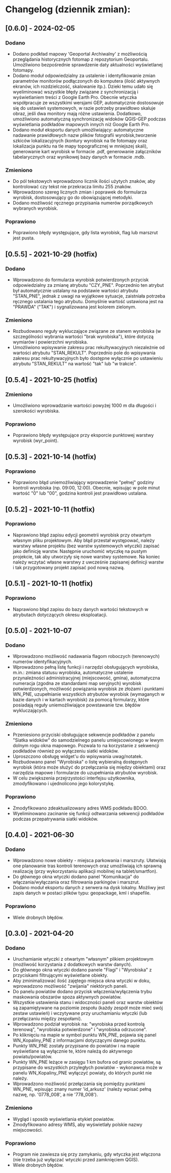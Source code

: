 # Changelog (dziennik zmian):

## [0.6.0] - 2024-02-05
### Dodano
- Dodano podkład mapowy 'Geoportal Archiwalny' z możliwością przeglądania historycznych fotomap z repozytorium Geoportalu. Umożliwiono bezpośrednie sprawdzenie daty aktualności wyświetlanej fotomapy.
- Dodano moduł odpowiedzialny za ustalenie i identyfikowanie zmian parametrów monitorów podłączonych do komputera (ilość aktywnych ekranów, ich rozdzielczość, skalowanie itp.). Dzieki temu udało się wyeliminować wszystkie błędy związane z synchronizacją i wyświetlaniem treści z Google Earth Pro. Obecnie wtyczka współpracuje ze wszystkimi wersjami GEP, automatycznie dostosowuje się do ustawień systemowych, w razie potrzeby prawidłowo skaluje obraz, jeśli dwa monitory mają różne ustawienia. Dodatkowo, umożliwiono automatyczną synchronizację widoków QGIS-GEP podczas wyświetlania podkładów mapowych innych niż Google Earth Pro.
- Dodano moduł eksportu danych umożliwiający: automatyczne nadawanie prawidłowych nazw plików fotografii wyrobisk,tworzenie szkiców lokalizacyjnych (kontury wyrobisk na tle fotomapy oraz lokalizacja punktu na tle mapy topograficznej w mniejszej skali), generowanie kart wyrobisk w formacie .pdf, generowanie załączników tabelarycznych oraz wynikowej bazy danych w formacie .mdb.

### Zmieniono
- Do pól tekstowych wprowadzono licznik ilości użytych znaków, aby kontrolować czy tekst nie przekracza limitu 255 znaków.
- Wprowadzono szereg licznych zmian i poprawek do formularza wyrobisk, dostosowujący go do obowiązującej metodyki.
- Dodano możliwość ręcznego przypisania numerów porządkowych wybranych wyrobisk.

### Poprawiono
- Poprawiono błędy występujące, gdy lista wyrobisk, flag lub marszrut jest pusta.

## [0.5.5] - 2021-10-29 (hotfix)
### Dodano
- Wprowadzono do formularza wyrobisk potwierdzonych przycisk odpowiedzialny za zmianę atrybutu "CZY_PNE". Poprzednio ten atrybut był automatycznie ustalany na podstawie wartości atrybutu "STAN_PNE", jednak z uwagi na wyjątkowe sytuacje, zaistniała potrzeba ręcznego ustalania tego atrybutu. Domyślnie wartość ustawiona jest na "PRAWDA" ("TAK") i sygnalizowana jest kolorem zielonym.

### Zmieniono
- Rozbudowano reguły wykluczające związane ze stanem wyrobiska (w szczególności wybrania wartości "brak wyrobiska"), które dotyczą wymiarów i powierzchni wyrobiska.
- Umożliwiono wpisywanie zakresu prac rekultywacyjnych niezależnie od wartości atrybutu "STAN_REKULT". Poprzednio pole do wpisywania zakresu prac rekultywacyjnych było dostępne wyłącznie po ustawieniu atrybutu "STAN_REKULT" na wartość "tak" lub "w trakcie".

## [0.5.4] - 2021-10-25 (hotfix)
### Zmieniono
- Umożliwiono wprowadzanie wartości powyżej 1000 m dla długości i szerokości wyrobiska.

### Poprawiono
- Poprawiono błędy występujące przy eksporcie punktowej warstwy wyrobisk (wyr_point).

## [0.5.3] - 2021-10-14 (hotfix)
### Poprawiono
- Poprawiono błąd uniemożliwiający wprowadzenie "pełnej" godziny kontroli wyrobiska (np. 09:00, 12:00). Obecnie, wpisując w pole minut wartość "0" lub "00", godzina kontroli jest prawidłowo ustalana.

## [0.5.2] - 2021-10-11 (hotfix)
### Poprawiono
- Naprawiono błąd zapisu edycji geometrii wyrobisk przy otwartym własnym pliku projektowym. Aby błąd przestał występować, należy warstwy własne projektu (bez warstw systemowych wtyczki) zapisać jako definicję warstw. Następnie uruchomić wtyczkę na pustym projekcie, tak aby utworzyły się nowe warstwy systemowe. Na koniec należy wczytać własne warstwy z uwcześnie zapisanej definicji warstw i tak przygotowany projekt zapisać pod nową nazwą.

## [0.5.1] - 2021-10-11 (hotfix)
### Poprawiono
- Naprawiono błąd zapisu do bazy danych wartości tekstowych w atrybutach dotyczących okresu eksploatacji.

## [0.5.0] - 2021-10-07
### Dodano
- Wprowadzono możliwość nadawania flagom roboczych (terenowych) numerów identyfikacyjnych.
- Wprowadzono pełną listę funkcji i narzędzi obsługujących wyrobiska, m.in.: zmiana statusu wyrobiska, automatyczne ustalenie przynależności administracyjnej (miejscowość, gmina), automatyczna numeracja (zgodna ze standardami map seryjnych) wyrobisk potwierdzonych, możliwość powiązania wyrobisk ze złożami i punktami WN_PNE, uzupełnianie wszystkich atrybutów wyrobisk (wymaganych w bazie danych i w kartach wyrobisk) za pomocą formularzy, które posiadają reguły uniemożliwiające powstawanie tzw. błędów wykluczających.

### Zmieniono
- Przeniesiono przyciski obsługujące sekwencje podkładów z panelu "Siatka widoków" do samodzielnego panelu umiejscowionego w lewym dolnym rogu okna mapowego. Pozwala to na korzystanie z sekwencji podkładów również po wyłączeniu siatki widoków.
- Uproszczono obsługę widget'u do wpisywania uwag/notatek.
- Rozbudowano panel "Wyrobiska" o listę wybieralną dostępnych wyrobisk (która może służyć do przełączania się między obiektami) oraz narzędzia mapowe i formularze do uzupełniania atrybutów wyrobisk.
- W celu zwiększenia przejrzystości interfejsu użytkownika, zmodyfikowano i ujednolicono jego kolorystykę.

### Poprawiono
- Zmodyfikowano zdeaktualizowany adres WMS podkładu BDOO.
- Wyeliminowano zacinanie się funkcji odtwarzania sekwencji podkładów podczas przepatrywania siatki widoków.

## [0.4.0] - 2021-06-30
### Dodano
- Wprowadzono nowe obiekty - miejsca parkowania i marszruty. Ułatwiają one planowanie tras kontroli terenowych oraz umożliwiają ich sprawną realizację (przy wykorzystaniu aplikacji mobilnej na tablet/smartfon).
- Do głównego okna wtyczki dodano panel "Komunikacja" do włączania/wyłączania oraz filtrowania parkingów i marszrut.
- Dodano moduł eksportu danych z serwera na dysk lokalny. Możliwy jest zapis danych w postaci plików typu: geopackage, kml i shapefile.

### Poprawiono
- Wiele drobnych błędów.

## [0.3.0] - 2021-04-20
### Dodano
- Uruchamianie wtyczki z otwartym "własnym" plikiem projektowym (możliwość korzystania z dodatkowych warstw danych).
- Do głównego okna wtyczki dodano panele "Flagi" i "Wyrobiska" z przyciskami filtrującymi wyświetlane obiekty.
- Aby zminimalizować ilość zajętego miejsca okna wtyczki w doku, wprowadzono możliwość "zwijania" niektórych paneli.
- Do panelu powiatów dodano przycisk włączenia/wyłączenia trybu maskowania obszarów spoza aktywnych powiatów.
- Wszystkie ustawienia stanu i widoczności paneli oraz warstw obiektów są zapamiętywane na poziomie zespołu (każdy zespół może mieć swój zestaw ustawień) i wczytywane przy uruchamianiu wtyczki (lub przełączaniu między zespołami).
- Wprowadzono podział wyrobisk na: "wyrobiska przed kontrolą terenową", "wyrobiska potwierdzone" i "wyrobiska odrzucone".
- Po kliknięciu na mapie w symbol punktu WN_PNE, pojawia się panel WN_Kopaliny_PNE z informacjami dotyczącymi danego punktu.
- Punkty WN_PNE zostały przypisane do powiatów i na mapie wyświetlane są wyłącznie te, które należą do aktywnego powiatu/powiatów.
- Punkty WN_PNE leżące w zasięgu 1 km bufora od granic powiatów, są przypisane do wszystkich przyległych powiatów - wykonawca może w panelu WN_Kopaliny_PNE wyłączyć powiaty, do których punkt nie należy.
- Wprowadzono możliwość przełączania się pomiędzy punktami WN_PNE, wpisując znany numer 'id_arkusz' (należy wpisać pełną nazwę, np. '0778_008', a nie '778_008').

### Zmieniono
- Wygląd i sposób wyświetlania etykiet powiatów.
- Zmodyfikowano adresy WMS, aby wyświetlały polskie nazwy miejscowości.

### Poprawiono
- Program nie zawiesza się przy zamykaniu, gdy wtyczka jest włączona (nie trzeba już wyłączać wtyczki przed zamknięciem QGIS).
- Wiele drobnych błędów.
